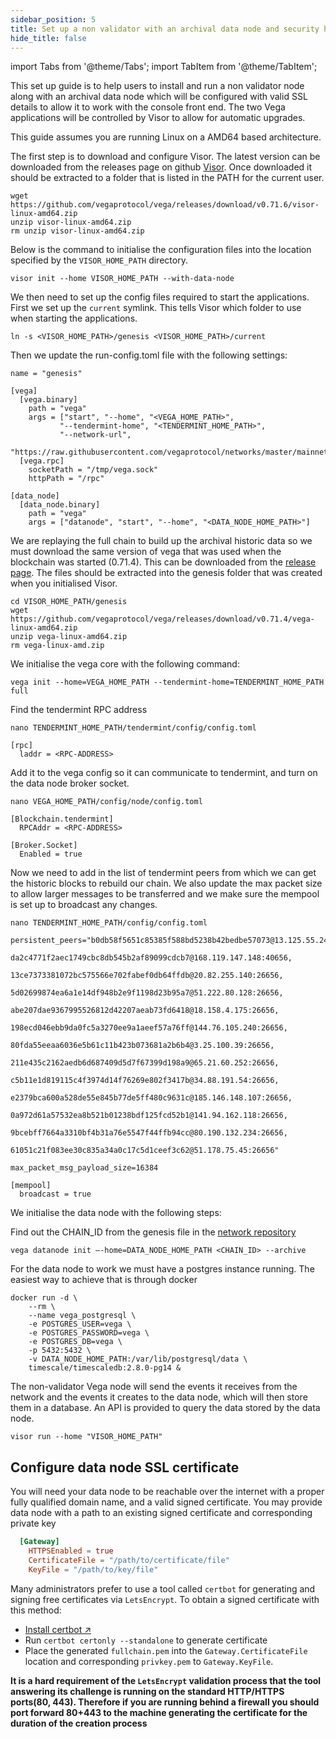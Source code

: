 ```yaml
---
sidebar_position: 5
title: Set up a non validator with an archival data node and security https access
hide_title: false
---
```

import Tabs from '@theme/Tabs';
import TabItem from '@theme/TabItem';

This set up guide is to help users to install and run a non validator node along with an archival data node which will be configured with valid SSL details to allow it to work with the console front end. The two Vega applications will be controlled by Visor to allow for automatic upgrades.

This guide assumes you are running Linux on a AMD64 based architecture.

The first step is to download and configure Visor. The latest version can be downloaded from the releases page on github [Visor](https://github.com/vegaprotocol/vega/releases/download/v0.71.6/visor-linux-amd64.zip). Once downloaded it should be extracted to a folder that is listed in the PATH for the current user.

```shell
wget https://github.com/vegaprotocol/vega/releases/download/v0.71.6/visor-linux-amd64.zip
unzip visor-linux-amd64.zip
rm unzip visor-linux-amd64.zip
```

 Below is the command to initialise the configuration files into the location specified by the `VISOR_HOME_PATH` directory.

```shell
visor init --home VISOR_HOME_PATH --with-data-node
```

We then need to set up the config files required to start the applications. First we set up the `current` symlink. This tells Visor which folder to use when starting the applications.

```shell
ln -s <VISOR_HOME_PATH>/genesis <VISOR_HOME_PATH>/current
```

Then we update the run-config.toml file with the following settings:

```shell
name = "genesis"

[vega]
  [vega.binary]
    path = "vega"
    args = ["start", "--home", "<VEGA_HOME_PATH>",
           "--tendermint-home", "<TENDERMINT_HOME_PATH>",
           "--network-url",
           "https://raw.githubusercontent.com/vegaprotocol/networks/master/mainnet1/genesis.json"]
  [vega.rpc]
    socketPath = "/tmp/vega.sock"
    httpPath = "/rpc"

[data_node]
  [data_node.binary]
    path = "vega"
    args = ["datanode", "start", "--home", "<DATA_NODE_HOME_PATH>"]

```

We are replaying the full chain to build up the archival historic data so we must download the same version of vega that was used when the blockchain was started (0.71.4). This can be downloaded from the [release page](https://github.com/vegaprotocol/vega/releases/download/v0.71.4). The files should be extracted into the genesis folder that was created when you initialised Visor.

```shell
cd VISOR_HOME_PATH/genesis
wget https://github.com/vegaprotocol/vega/releases/download/v0.71.4/vega-linux-amd64.zip
unzip vega-linux-amd64.zip
rm vega-linux-amd.zip
```

We initialise the vega core with the following command:

```shell
vega init --home=VEGA_HOME_PATH --tendermint-home=TENDERMINT_HOME_PATH full
```

Find the tendermint RPC address
```shell
nano TENDERMINT_HOME_PATH/tendermint/config/config.toml

[rpc]
  laddr = <RPC-ADDRESS>
```

Add it to the vega config so it can communicate to tendermint, and turn on the data node broker socket.
```shell
nano VEGA_HOME_PATH/config/node/config.toml

[Blockchain.tendermint]
  RPCAddr = <RPC-ADDRESS>

[Broker.Socket]
  Enabled = true
```

Now we need to add in the list of tendermint peers from which we can get the historic blocks to rebuild our chain. We also update the max packet size to allow larger messages to be transferred and we make sure the mempool is set up to broadcast any changes.

```shell
nano TENDERMINT_HOME_PATH/config/config.toml

persistent_peers="b0db58f5651c85385f588bd5238b42bedbe57073@13.125.55.240:26656,
                  da2c4771f2aec1749cbc8db545b2af89099cdcb7@168.119.147.148:40656,
                  13ce7373381072bc575566e702fabef0db64ffdb@20.82.255.140:26656,
                  5d02699874ea6a1e14df948b2e9f1198d23b95a7@51.222.80.128:26656,
                  abe207dae9367995526812d42207aeab73fd6418@18.158.4.175:26656,
                  198ecd046ebb9da0fc5a3270ee9a1aeef57a76ff@144.76.105.240:26656,
                  80fda55eeaa6036e5b61c11b423b073681a2b6b4@3.25.100.39:26656,
                  211e435c2162aedb6d687409d5d7f67399d198a9@65.21.60.252:26656,
                  c5b11e1d819115c4f3974d14f76269e802f3417b@34.88.191.54:26656,
                  e2379bca600a528de55e845b77de5ff480c9631c@185.146.148.107:26656,
                  0a972d61a57532ea8b521b01238bdf125fcd52b1@141.94.162.118:26656,
                  9bcebff7664a3310bf4b31a76e5547f44ffb94cc@80.190.132.234:26656,
                  61051c21f083ee30c835a34a0c17c5d1ceef3c62@51.178.75.45:26656"

max_packet_msg_payload_size=16384

[mempool]
  broadcast = true
```

We initialise the data node with the following steps:

Find out the CHAIN_ID from the genesis file in the [network repository](https://raw.githubusercontent.com/vegaprotocol/networks/master/mainnet1/genesis.json)

```shell
vega datanode init –-home=DATA_NODE_HOME_PATH <CHAIN_ID> --archive
```

For the data node to work we must have a postgres instance running. The easiest way to achieve that is through docker

```shell
docker run -d \
    --rm \
    --name vega_postgresql \
    -e POSTGRES_USER=vega \
    -e POSTGRES_PASSWORD=vega \
    -e POSTGRES_DB=vega \
    -p 5432:5432 \
    -v DATA_NODE_HOME_PATH:/var/lib/postgresql/data \
    timescale/timescaledb:2.8.0-pg14 &
```


The non-validator Vega node will send the events it receives from the network and the events it creates to the data node, which will then store them in a database. An API is provided to query the data stored by the data node.

```shell
visor run --home "VISOR_HOME_PATH"
```

## Configure data node SSL certificate
You will need your data node to be reachable over the internet with a proper fully qualified domain name, and a valid signed certificate. You may provide data node with a path to an existing signed certificate and corresponding private key

```toml
  [Gateway]
    HTTPSEnabled = true
    CertificateFile = "/path/to/certificate/file"
    KeyFile = "/path/to/key/file"
```

Many administrators prefer to use a tool called `certbot` for generating and signing free certificates via `LetsEncrypt`. To obtain a signed certificate with this method:
* [Install certbot ↗](https://www.inmotionhosting.com/support/website/ssl/lets-encrypt-ssl-ubuntu-with-certbot/)
* Run `certbot certonly --standalone` to generate certificate
* Place the generated `fullchain.pem` into the `Gateway.CertificateFile` location and corresponding `privkey.pem` to `Gateway.KeyFile`.

**It is a hard requirement of the `LetsEncrypt` validation process that the tool answering its challenge is running on the standard HTTP/HTTPS ports(80, 443). Therefore if you are running behind a firewall you should port forward 80+443 to the machine generating the certificate for the duration of the creation process** 

